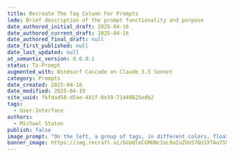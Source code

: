 ```yaml
---
title: Recreate The Tag Column For Prompts
lede: Brief description of the prompt functionality and purpose
date_authored_initial_draft: 2025-04-16
date_authored_current_draft: 2025-04-16
date_authored_final_draft: null
date_first_published: null
date_last_updated: null
at_semantic_version: 0.0.0.1
status: To-Prompt
augmented_with: Windsurf Cascade on Claude 3.5 Sonnet
category: Prompts
date_created: 2025-04-16
date_modified: 2025-04-19
site_uuid: fbfdad58-d5ae-481f-8e39-71440825edb2
tags:
  - User-Interface
authors:
  - Michael Staton
publish: false
image_prompt: "On the left, a group of tags, in different colors, floating around haphazardly.  On the right, a list of tags, in a column, sorted alphabetically."
banner_image: https://img.recraft.ai/GobQleCGMUNcIoL9a2uZUn576U1XTAu7SV28Hd1sz-8/rs:fit:2048:1024:0/raw:1/plain/abs://external/images/8b10c976-23dd-4568-b410-734153c61f18
---
```


